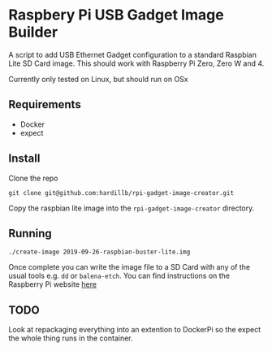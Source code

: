 # Raspbery Pi USB Gadget Image Builder

A script to add USB Ethernet Gadget configuration to a standard Raspbian Lite SD Card image. 
This should work with Raspberry Pi Zero, Zero W and 4.

Currently only tested on Linux, but should run on OSx 


## Requirements

 - Docker
 - expect

## Install

Clone the repo

```
git clone git@github.com:hardillb/rpi-gadget-image-creator.git
```

Copy the raspbian lite image into the `rpi-gadget-image-creator`  directory.

## Running

```
./create-image 2019-09-26-raspbian-buster-lite.img
```

Once complete you can write the image file to a SD Card with any of the usual tools e.g. `dd` or `balena-etch`.
You can find instructions on the Raspberry Pi website [here](https://www.raspberrypi.org/documentation/installation/installing-images/README.md)

## TODO

Look at repackaging everything into an extention to DockerPi so the expect the whole thing runs in the container.
